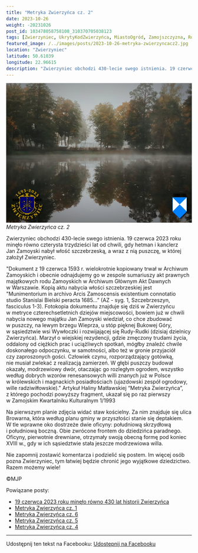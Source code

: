 ```yaml
---
title: "Metryka Zwierzyńca cz. 2"
date: 2023-10-26
weight: -20231026
post_id: 103478058758108_310370705038123
tags: [Zwierzyniec, UkrytyKodZwierzyńca, MiastoOgród, Zamojszczyzna, Roztocze, Lubelskie, villarestituta, turystyka, dziedzictwo, zabytki, krajobrazy, TajemnicePrzeszłości, PodróżeWczasie, MagiczneMiejsce]
featured_image: /../images/posts/2023-10-26-metryka-zwierzyncacz2.jpg
location: "Zwierzyniec"
latitude: 50.61039
longitude: 22.96615
description: "Zwierzyniec obchodzi 430-lecie swego istnienia. 19 czerwca 2023 roku minęło równo czterysta trzydzieści lat od chwili, gdy hetman i kanclerz Jan Zamoy..."
---
```


![Metryka Zwierzyńca cz. 2](/images/posts/2023-10-26-metryka-zwierzyncacz2.jpg)
*Metryka Zwierzyńca cz. 2*

Zwierzyniec obchodzi 430-lecie swego istnienia. 19 czerwca 2023 roku minęło równo czterysta trzydzieści lat od chwili, gdy hetman i kanclerz Jan Zamoyski nabył włość szczebrzeską, a wraz z nią puszczę, w której założył Zwierzyniec.

"Dokument z 19 czerwca 1593 r. wielokrotnie kopiowany trwał w Archiwum Zamoyskich i obecnie odnajdujemy go w zespole sumariuszy akt prawnych majątkowych rodu Zamoyskich w Archiwum Głównym Akt Dawnych w Warszawie. Kopią aktu nabycia włości szczebrzeskiej jest "Munimentorium in archivo Arcis Zamoscensis existentium connotatio studio Stanislai Bielski peracta 1685...” (AZ - syg. 1, Szczebrzeszyn, fasciculus 1-3). Fotokopia dokumentu znajduje się dziś w Zwierzyńcu w metryce czterechsetletnich dziejów miejscowości, bowiem już w chwili nabycia nowego majątku Jan Zamoyski wiedział, co chce zbudować w puszczy, na lewym brzegu Wieprza, u stóp pięknej Bukowej Góry, w sąsiedztwie wsi Wywłoczki i rozwijającej się Rudy-Rudki (dzisiaj dzielnicy Zwierzyńca). Marzył o wiejskiej rezydencji, gdzie zmęczony trudami życia, oddalony od ciężkich prac i uciążliwych spotkań, mógłby znaleźć chwile doskonałego odpoczynku, w samotności, albo też w gronie przyjaciół czy zaproszonych gości. Człowiek czynu, rozporządzający gotówką, nie musiał zwlekać z realizacją zamierzeń. W głębi puszczy budował okazały, modrzewiowy dwór, otaczając go rozległym ogrodem, wszystko według dobrych wzorów renesansowych willi znanych już w Polsce w królewskich i magnackich posiadłościach (ujazdowski zespół ogrodowy, wille radziwiłłowskie)."
Artykuł Haliny Matławskiej “Metryka Zwierzyńca”, z którego pochodzi powyższy fragment, ukazał się po raz pierwszy w Zamojskim Kwartalniku Kulturalnym 1/1993

Na pierwszym planie zdjęcia widać staw kościelny. Za nim znajduje się ulica Browarna, która według planu gminy w przyszłości stanie się deptakiem. W tle wprawne oko dostrzeże dwie oficyny: południową skrzydłową i południową boczną. Obie zwrócone frontem do dziedzińca paradnego. Oficyny, pierwotnie drewniane, otrzymały swoją obecną formę pod koniec XVIII w., gdy w ich sąsiedztwie stała jeszcze modrzewiowa willa.

Nie zapomnij zostawić komentarza i podzielić się postem. Im więcej osób pozna Zwierzyniec, tym łatwiej będzie chronić jego wyjątkowe dziedzictwo. Razem możemy wiele!



©MJP

Powiązane posty:
- [19 czerwca 2023 roku minęło równo 430 lat historii Zwierzyńca](/posts/19czerwca-2023-roku-minelo-rowno-430-lat-historii)
- [Metryka Zwierzyńca cz. 1](/posts/metryka-zwierzyncacz1)
- [Metryka Zwierzyńca cz. 6](/posts/metryka-zwierzyncacz6)
- [Metryka Zwierzyńca cz. 5](/posts/metryka-zwierzyncacz5)
- [Metryka Zwierzyńca cz. 4](/posts/metryka-zwierzyncacz4)


---

Udostępnij ten tekst na Facebooku:
[Udostępnij na Facebooku](https://www.facebook.com/sharer/sharer.php?u=https://stowarzyszeniewachniewskiej.pl/posts/metryka-zwierzyncacz2)

<script type="application/ld+json">
{
  "@context": "https://schema.org",
  "@type": "BlogPosting",
  "headline": "Metryka Zwierzyńca cz. 2",
  "datePublished": "2023-10-26",
  "dateModified": "2023-10-26",
  "author": {
    "@type": "Person",
    "name": "Michał Jan Patyk"
  },
  "publisher": {
    "@type": "Organization",
    "name": "Stowarzyszenie im. Aleksandry Wachniewskiej",
    "logo": {
      "@type": "ImageObject",
      "url": "https://stowarzyszeniewachniewskiej.pl/images/logo/logo.svg"
    }
  },
  "mainEntityOfPage": {
    "@type": "WebPage",
    "@id": "https://stowarzyszeniewachniewskiej.pl/posts/metryka-zwierzyncacz2"
  },
  "image": {
    "@type": "ImageObject",
    "url": "https://stowarzyszeniewachniewskiej.pl//images/posts/2023-10-26-metryka-zwierzyncacz2.jpg"
  },
  "articleSection": "Dziedzictwo Kulturowe i Zabytki",
  "keywords": "[Zwierzyniec, UkrytyKodZwierzyńca, MiastoOgród, Zamojszczyzna, Roztocze, Lubelskie, villarestituta, turystyka, dziedzictwo, zabytki, krajobrazy, TajemnicePrzeszłości, PodróżeWczasie, MagiczneMiejsce]",
  "wordCount": 311,
  "articleBody": "Zwierzyniec obchodzi 430-lecie swego istnienia. 19 czerwca 2023 roku minęło równo czterysta trzydzieści lat od chwili, gdy hetman i kanclerz Jan Zamoyski nabył włość szczebrzeską, a wraz z nią puszczę, w której założył Zwierzyniec.\n\n\"Dokument z 19 czerwca 1593 r. wielokrotnie kopiowany trwał w Archiwum Zamoyskich i obecnie odnajdujemy go w zespole sumariuszy akt prawnych majątkowych rodu Zamoyskich w Archiwum Głównym Akt Dawnych w Warszawie. Kopią aktu nabycia włości szczebrzeskiej jest \"Munimentorium in archivo Arcis Zamoscensis existentium connotatio studio Stanislai Bielski peracta 1685...” (AZ - syg. 1, Szczebrzeszyn, fasciculus 1-3). Fotokopia dokumentu znajduje się dziś w Zwierzyńcu w metryce czterechsetletnich dziejów miejscowości, bowiem już w chwili nabycia nowego majątku Jan Zamoyski wiedział, co chce zbudować w puszczy, na lewym brzegu Wieprza, u stóp pięknej Bukowej Góry, w sąsiedztwie wsi Wywłoczki i rozwijającej się Rudy-Rudki (dzisiaj dzielnicy Zwierzyńca). Marzył o wiejskiej rezydencji, gdzie zmęczony trudami życia, oddalony od ciężkich prac i uciążliwych spotkań, mógłby znaleźć chwile doskonałego odpoczynku, w samotności, albo też w gronie przyjaciół czy zaproszonych gości. Człowiek czynu, rozporządzający gotówką, nie musiał zwlekać z realizacją zamierzeń. W głębi puszczy budował okazały, modrzewiowy dwór, otaczając go rozległym ogrodem, wszystko według dobrych wzorów renesansowych willi znanych już w Polsce w królewskich i magnackich posiadłościach (ujazdowski zespół ogrodowy, wille radziwiłłowskie).\"\nArtykuł Haliny Matławskiej “Metryka Zwierzyńca”, z którego pochodzi powyższy fragment, ukazał się po raz pierwszy w Zamojskim Kwartalniku Kulturalnym 1/1993\n\nNa pierwszym planie zdjęcia widać staw kościelny. Za nim znajduje się ulica Browarna, która według planu gminy w przyszłości stanie się deptakiem. W tle wprawne oko dostrzeże dwie oficyny: południową skrzydłową i południową boczną. Obie zwrócone frontem do dziedzińca paradnego. Oficyny, pierwotnie drewniane, otrzymały swoją obecną formę pod koniec XVIII w., gdy w ich sąsiedztwie stała jeszcze modrzewiowa willa.\n\nNie zapomnij zostawić komentarza i podzielić się postem. Im więcej osób pozna Zwierzyniec, tym łatwiej będzie chronić jego wyjątkowe dziedzictwo. Razem możemy wiele!\n\n\n\n©MJP",
  "description": "Zwierzyniec obchodzi 430-lecie swego istnienia. 19 czerwca 2023 roku minęło równo czterysta trzydzieści lat od chwili, gdy hetman i kanclerz Jan Zamoy...",
  "copyrightHolder": {
    "@type": "Person",
    "name": "Michał Jan Patyk"
  }
}
</script>
<script type="application/ld+json">
{
  "@context": "https://schema.org",
  "@type": "BreadcrumbList",
  "itemListElement": [
    {
      "@type": "ListItem",
      "position": 1,
      "name": "Home",
      "item": "https://stowarzyszeniewachniewskiej.pl"
    },
    {
      "@type": "ListItem",
      "position": 2,
      "name": "posts",
      "item": "https://stowarzyszeniewachniewskiej.pl/posts"
    },
    {
      "@type": "ListItem",
      "position": 3,
      "name": "Metryka Zwierzyńca cz. 2",
      "item": "https://stowarzyszeniewachniewskiej.pl/posts/metryka-zwierzyncacz2"
    }
  ]
}
</script>
